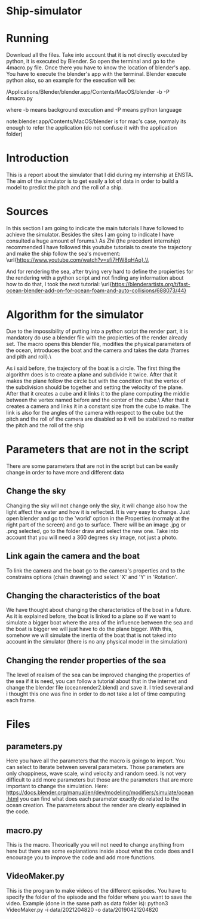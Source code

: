 # Ship-simulator
# Running
Download all the files. Take into account that it is not directly executed by python, it is executed by Blender. So open the terminal and go to the 4macro.py file. Once there you have to know the location of blender's app. You have to execute the blender's app with the terminal. Blender execute python also, so an example for the execution will be:

/Applications/Blender/blender.app/Contents/MacOS/blender -b -P 4macro.py

where -b means background execution and -P means python language

note:blender.app/Contents/MacOS/blender is for mac's case, normaly its enough to refer the application (do not confuse it with the application folder)
# Introduction
This is a report about the simulator that I did during my internship at ENSTA. The aim of the simulator is to get easily a lot of data in order to build a model to predict the pitch and the roll of a ship.

# Sources
In this section I am going to indicate the main tutorials I have followed to achieve the simulator. Besides the sites I am going to indicate I have consulted a huge amount of forums.\\
As Zhi (the precedent internship) recommended I have followed this youtube tutorials to create the trajectory and make the ship follow the sea's movement: \url{https://www.youtube.com/watch?v=sfi7HW8qHAo}.\\

And for rendering the sea, after trying very hard to define the propierties for the rendering with a python script and not finding any information about how to do that, I took the next tutorial: \url{https://blenderartists.org/t/fast-ocean-blender-add-on-for-ocean-foam-and-auto-collisions/688073/44} 
# Algorithm for the simulator
Due to the impossibility of putting into a python script the render part, it is mandatory do use a blender file with the propierties of the render already set. The macro opens this blender file, modifies the physical parameters of the ocean, introduces the boat and the camera and takes the data (frames and pith and roll).\\

As i said before, the trajectory of the boat is a circle. The first thing the algorithm does is to create a plane and subdivide it twice. After that it makes the plane follow the circle but with the condition that the vertex of the subdivision should be together and setting the velocity of the plane. After that it creates a cube and it links it to the plane computing the middle between the vertex named before and the center of the cube.\\
After that it creates a camera and links it in a constant size from the cube to make. The link is also for the angles of the camera with respect to the cube but the pitch and the roll of the camera are disabled so it will be stabilized no matter the pitch and the roll of the ship

# Parameters that are not in the script
There are some parameters that are not in the script but can be easily change in order to have more and different data
## Change the sky
Changing the sky will not change only the sky, it will change also how the light affect the water and how it is reflected. It is very easy to change. Just open blender and go to the 'world' option in the Properties (normaly at the right part of the screen) and go to surface. There will be an image .jpg or .png selected, go to the folder draw and select the new one. Take into account that you will need a 360 degrees sky image, not just a photo.
## Link again the camera and the boat
To link the camera and the boat go to the camera's properties and to the constrains options (chain drawing) and select 'X' and 'Y' in 'Rotation'.
## Changing the characteristics of the boat
We have thought about changing the characteristics of the boat in a future. As it is explained before, the boat is linked to a plane so if we want to simulate a bigger boat where the area of the influence between the sea and the boat is bigger we will just have to do the plane bigger. With this, somehow we will simulate the inertia of the boat that is not taked into account in the simulator (there is no any physical model in the simulation)
## Changing the render properties of the sea
The level of realism of the sea can be improved changing the properties of the sea if it is need, you can follow a tutorial about that in the internet and change the blender file (oceanrender2.blend) and save it. I tried several and i thought this one was fine in order to do not take a lot of time computing each frame.

# Files
## parameters.py
Here you have all the parameters that the macro is goingo to import. You can select to iterate between several parameters. Those parameters are only choppiness, wave scale, wind velocity and random seed. Is not very difficult to add more parameters but those are the parameters that are more important to change the simulation. Here: https://docs.blender.org/manual/en/dev/modeling/modifiers/simulate/ocean.html you can find what does each parameter exactly do related to the ocean creation. The parameters about the render are clearly explained in the code.

## macro.py
This is the macro. Theorically you will not need to change anything from here but there are some explanations inside about what the code does and I encourage you to improve the code and add more functions.

## VideoMaker.py
This is the program to make videos of the different episodes. You have to specify the folder of the episode and the folder where you want to save the video.
Example (done in the same path as data folder is):
python3 VideoMaker.py -i data/2021204820 -o data/20190421204820
